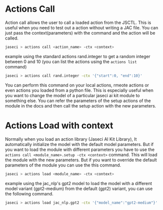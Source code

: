 # Actions Call
Action call allows the user to call a loaded action from the JSCTL. This is useful when you need to test out a action without writing a JAC file. You can just pass the context(parameters) with the command and the action will be called.
```bash
jaseci > actions call <action_name> -ctx <context>
```

example using the standard actions rand.integer to get a random integer between 0 and 10 (you can list the actions using the `actions list` command)
```bash
jaseci > actions call rand.integer -ctx '{"start":0, "end":10}'
```

You can perform this command on your local actions, rmeote actions or even actions you loaded from a python file.
This is especially useful when you want to change the model of a particular jaseci ai kit module to something else. You can refer the parameters of the setup actions of the module in the docs and then call the setup action with the new parameters.

# Actions Load with context
Normally when you load an action library (Jaseci AI Kit Library), It automatically initialize the model with the default model parameters. But if you want to load the module with different parameters you have to use the `actions call <module_name>.setup -ctx <context>` command. This will load the module with the new parameters. But if you want to override the default parameters of the module you can use the this command.
```bash
jaseci > actions load <module_name> -ctx <context>
```

example using the jac_nlp's gpt2 model to load the model with a different model variant (gpt2-medium) from the default (gpt2) variant, you can use the following command.
```bash
jaseci > actions load jac_nlp.gpt2 -ctx '{"model_name":"gpt2-medium"}'
```